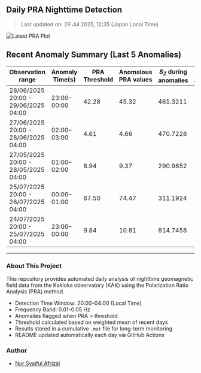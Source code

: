 ## Daily PRA Nighttime Detection

> Last updated on: 29 Jul 2025, 12:35 (Japan Local Time)

![Latest PRA Plot](INTERMAGNET_DOWNLOADS/figures/PRA_20250729.png)

## Recent Anomaly Summary (Last 5 Anomalies)

| Observation range | Anomaly Time(s) | PRA Threshold | Anomalous PRA values | $S_Z$ during anomalies | $S_G$ during anomalies | Remarks | Plot |
|-------------------|------------------|----------------|------------------------|------------------------|------------------------|---------|------|
| 28/06/2025 20:00 - 29/06/2025 04:00 | 23:00–00:00 | 42.28 | 45.32 | 461.3211 | 10.1783 | Anomaly due to increase in S_Z | ![📈](INTERMAGNET_DOWNLOADS/figures/PRA_20250629.png) |
| 27/06/2025 20:00 - 28/06/2025 04:00 | 02:00–03:00 | 4.61 | 4.66 | 470.7228 | 101.0986 | Anomaly due to increase in S_Z | ![📈](INTERMAGNET_DOWNLOADS/figures/PRA_20250628.png) |
| 27/05/2025 20:00 - 28/05/2025 04:00 | 01:00–02:00 | 8.94 | 9.37 | 290.9852 | 31.0457 | Anomaly due to increase in S_Z | ![📈](INTERMAGNET_DOWNLOADS/figures/PRA_20250528.png) |
| 25/07/2025 20:00 - 26/07/2025 04:00 | 00:00–01:00 | 67.50 | 74.47 | 311.1924 | 4.1785 | Anomaly due to increase in S_Z | ![📈](INTERMAGNET_DOWNLOADS/figures/PRA_20250726.png) |
| 24/07/2025 20:00 - 25/07/2025 04:00 | 23:00–00:00 | 9.84 | 10.81 | 814.7458 | 75.3862 | Anomaly due to increase in S_Z | ![📈](INTERMAGNET_DOWNLOADS/figures/PRA_20250725.png) |

---
### About This Project
This repository provides automated daily analysis of nighttime geomagnetic field data
from the Kakioka observatory (KAK) using the Polarization Ratio Analysis (PRA) method.

- Detection Time Window: 20:00–04:00 (Local Time)
- Frequency Band: 0.01–0.05 Hz
- Anomalies flagged when PRA > threshold
- Threshold calculated based on weighted mean of recent days
- Results stored in a cumulative `.mat` file for long-term monitoring
- README updated automatically each day via GitHub Actions

### Author
- [Nur Syaiful Afrizal](https://github.com/syaifulafrizal)
